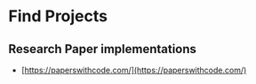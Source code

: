 # Find Projects

## Research Paper implementations
- [https://paperswithcode.com/](https://paperswithcode.com/)
